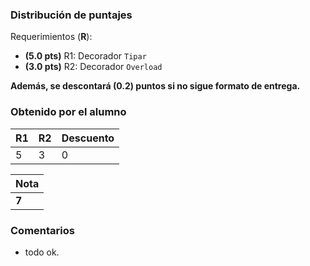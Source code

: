 ﻿### Distribución de puntajes

Requerimientos (**R**):

* **(5.0 pts)** R1: Decorador `Tipar`
* **(3.0 pts)** R2: Decorador `Overload`

**Además, se descontará (0.2) puntos si no sigue formato de entrega.**

### Obtenido por el alumno
| R1 | R2 | Descuento |
|:---|:---|:----------|
| 5| 3 | 0 |

| Nota |
|:-----|
| **7** |

### Comentarios

* todo ok.
